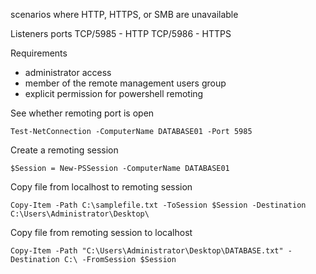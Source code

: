 scenarios where HTTP, HTTPS, or SMB are unavailable 

Listeners ports 
TCP/5985 - HTTP
TCP/5986 - HTTPS

Requirements 
- administrator access 
- member of the remote management users group
- explicit permission for powershell remoting 

See whether remoting port is open 
```powershell-session
Test-NetConnection -ComputerName DATABASE01 -Port 5985
```
Create a remoting session 
```powershell-session
$Session = New-PSSession -ComputerName DATABASE01
```

Copy file from localhost to remoting session
```powershell-session
Copy-Item -Path C:\samplefile.txt -ToSession $Session -Destination C:\Users\Administrator\Desktop\
```

Copy file from remoting session to localhost 
```powershell-session
Copy-Item -Path "C:\Users\Administrator\Desktop\DATABASE.txt" -Destination C:\ -FromSession $Session
```